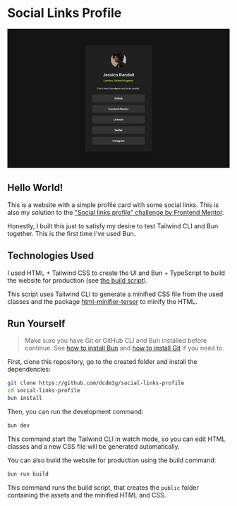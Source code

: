 # Social Links Profile

![Preview](preview.png)

## Hello World!

This is a website with a simple profile card with some social links. This is also my solution to the ["Social links profile" challenge by Frontend Mentor](https://www.frontendmentor.io/challenges/social-links-profile-UG32l9m6dQ).

Honestly, I built this just to satisfy my desire to test Tailwind CLI and Bun together. This is the first time I've used Bun.

## Technologies Used

I used HTML + Tailwind CSS to create the UI and Bun + TypeScript to build the website for production (see [the build script](scripts/build.ts)).

This script uses Tailwind CLI to generate a minified CSS file from the used classes and the package [html-minifier-terser](https://www.npmjs.com/package/html-minifier-terser) to minify the HTML.

## Run Yourself

> Make sure you have Git or GitHub CLI and Bun installed before continue. See [how to install Bun](https://bun.sh/docs/installation) and [how to install Git](https://git-scm.com/book/en/v2/Getting-Started-Installing-Git) if you need to.

First, clone this repository, go to the created folder and install the dependencies:

```sh
git clone https://github.com/dcdm3g/social-links-profile
cd social-links-profile
bun install
```

Then, you can run the development command:

```sh
bun dev
```

This command start the Tailwind CLI in watch mode, so you can edit HTML classes and a new CSS file will be generated automatically.

You can also build the website for production using the build command:

```sh
bun run build
```

This command runs the build script, that creates the `public` folder containing the assets and the minified HTML and CSS.